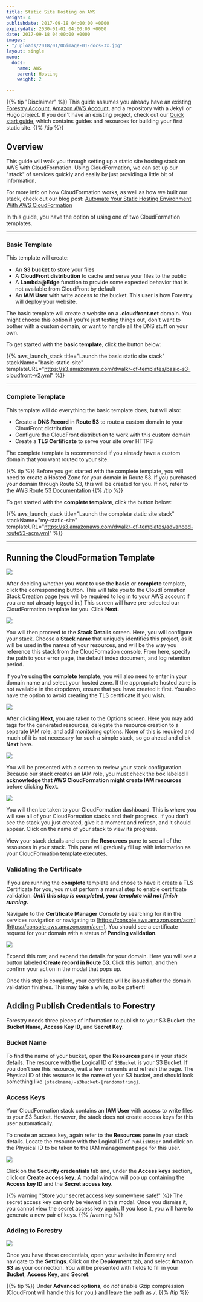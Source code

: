 ```yaml
---
title: Static Site Hosting on AWS
weight: 4
publishdate: 2017-09-18 04:00:00 +0000
expirydate: 2030-01-01 04:00:00 +0000
date: 2017-09-18 04:00:00 +0000
images:
- "/uploads/2018/01/OGimage-01-docs-3x.jpg"
layout: single
menu:
  docs:
    name: AWS
    parent: Hosting
    weight: 2

---
```


{{% tip "Disclaimer" %}}
This guide assumes you already have an existing [Forestry Account](https://app.forestry.io/signup), [Amazon AWS Account](https://aws.amazon.com/free/), and a repository with a Jekyll or Hugo project. If you don't have an existing project, check out our [Quick start guide](/docs/quickstart/), which contains guides and resources for building your first static site.
{{% /tip %}}

## Overview

This guide will walk you through setting up a static site hosting stack on AWS with CloudFormation. Using CloudFormation, we can set up our "stack" of services quickly and easily by just providing a little bit of information.

For more info on how CloudFormation works, as well as how we built our stack, check out our blog post: [Automate Your Static Hosting Environment With AWS CloudFormation](https://forestry.io/blog/automate-your-static-hosting-environment-with-aws-cloudformation/)

In this guide, you have the option of using one of two CloudFormation templates.

---

### Basic Template
This template will create:

- An **S3 bucket** to store your files
- A **CloudFront distribution** to cache and serve your files to the public
- A **Lambda@Edge** function to provide some expected behavior that is not available from CloudFront by default
- An **IAM User** with write access to the bucket. This user is how Forestry will deploy your website.

The basic template will create a website on a **.cloudfront.net** domain. You might choose this option if you're just testing things out, don't want to bother with a custom domain, or want to handle all the DNS stuff on your own.

To get started with the **basic template**, click the button below: 

{{% aws_launch_stack 
title="Launch the basic static site stack" 
stackName="basic-static-site" 
templateURL="https://s3.amazonaws.com/dwalkr-cf-templates/basic-s3-cloudfront-v2.yml" %}}

---

### Complete Template
This template will do everything the basic template does, but will also:

- Create a **DNS Record** in **Route 53** to route a custom domain to your CloudFront distribution
- Configure the CloudFront distribution to work with this custom domain
- Create a **TLS Certificate** to serve your site over HTTPS

The complete template is recommended if you already have a custom domain that you want routed to your site.

{{% tip %}}
Before you get started with the complete template, you will need to create a Hosted Zone for your domain in Route 53. If you purchased your domain through Route 53, this will be created for you. If not, refer to the [AWS Route 53 Documentation](https://docs.aws.amazon.com/Route53/latest/DeveloperGuide/CreatingHostedZone.html)
{{% /tip %}}

To get started with the **complete template**, click the button below: 

{{% aws_launch_stack 
title="Launch the complete static site stack" 
stackName="my-static-site" 
templateURL="https://s3.amazonaws.com/dwalkr-cf-templates/advanced-route53-acm.yml" %}}

---

## Running the CloudFormation Template

![](/uploads/2018/09/cf-step-1.png)

After deciding whether you want to use the **basic** or **complete** template, click the corresponding button. This will take you to the CloudFormation Stack Creation page (you will be required to log in to your AWS account if you are not already logged in.) This screen will have pre-selected our CloudFormation template for you. Click **Next.**

![](/uploads/2018/09/cf-step-2.png)

You will then proceed to the **Stack Details** screen. Here, you will configure your stack. Choose a **Stack name** that uniquely identifies this project, as it will be used in the names of your resources, and will be the way you reference this stack from the CloudFormation console. From here, specify the path to your error page, the default index document, and log retention period.

If you're using the **complete** template, you will also need to enter in your domain name and select your hosted zone. If the appropriate hosted zone is not available in the dropdown, ensure that you have created it first. You also have the option to avoid creating the TLS certificate if you wish.

![](/uploads/2018/09/cf-step-3.png)

After clicking **Next**, you are taken to the Options screen. Here you may add tags for the generated resources, delegate the resource creation to a separate IAM role, and add monitoring options. None of this is required and much of it is not necessary for such a simple stack, so go ahead and click **Next** here.

![](/uploads/2018/09/cf-step-4.png)

You will be presented with a screen to review your stack configuration. Because our stack creates an IAM role, you must check the box labeled **I acknowledge that AWS CloudFormation might create IAM resources** before clicking **Next**.

![](/uploads/2018/09/cf-stack-dashboard.png)

You will then be taken to your CloudFormation dashboard. This is where you will see all of your CloudFormation stacks and their progress. If you don't see the stack you just created, give it a moment and refresh, and it should appear. Click on the name of your stack to view its progress.

View your stack details and open the **Resources** pane to see all of the resources in your stack. This pane will gradually fill up with information as your CloudFormation template executes.

### Validating the Certificate

If you are running the **complete** template and chose to have it create a TLS Certificate for you, you must perform a manual step to enable certificate validation. ***Until this step is completed, your template will not finish running.***

Navigate to the **Certificate Manager** Console by searching for it in the services navigation or navigating to [https://console.aws.amazon.com/acm](https://console.aws.amazon.com/acm). You should see a certificate request for your domain with a status of **Pending validation**.

![](/uploads/2018/09/cf-domain-validation.png)

Expand this row, and expand the details for your domain. Here you will see a button labeled **Create record in Route 53**. Click this button, and then confirm your action in the modal that pops up.

Once this step is complete, your certificate will be issued after the domain validation finishes. This may take a while, so be patient!

## Adding Publish Credentials to Forestry

Forestry needs three pieces of information to publish to your S3 Bucket: the **Bucket Name**, **Access Key ID**, and **Secret Key**.

### Bucket Name

To find the name of your bucket, open the **Resources** pane in your stack details. The resource with the Logical ID of `S3Bucket` is your S3 Bucket. If you don't see this resource, wait a few moments and refresh the page. The Physical ID of this resource is the name of your S3 bucket, and should look something like `{stackname}-s3bucket-{randomstring}`.

### Access Keys

Your CloudFormation stack contains an **IAM User** with access to write files to your S3 Bucket. However, the stack does not create access keys for this user automatically.

To create an access key, again refer to the **Resources** pane in your stack details. Locate the resource with the Logical ID of `PublishUser` and click on the Physical ID to be taken to the IAM management page for this user. 

![](/uploads/2018/09/cf-step-5.png)

Click on the **Security credentials** tab and, under the **Access keys** section, click on **Create access key**. A modal window will pop up containing the **Access key ID** and the **Secret access key**.

{{% warning "Store your secret access key somewhere safe!" %}}
The secret access key can only be viewed in this modal. Once you dismiss it, you cannot view the secret access key again. If you lose it, you will have to generate a new pair of keys.
{{% /warning %}}

### Adding to Forestry

![](/uploads/2018/09/cf-step-6.png)

Once you have these credentials, open your website in Forestry and navigate to the **Settings**. Click on the **Deployment** tab, and select **Amazon S3** as your connection. You will be presented with fields to fill in your **Bucket**, **Access Key**, and **Secret**. 

{{% tip %}}
Under **Advanced options**, do *not* enable Gzip compression (CloudFront will handle this for you,) and leave the path as `/`.
{{% /tip %}}